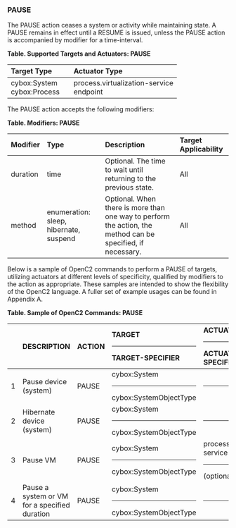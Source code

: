 ### PAUSE
The PAUSE action ceases a system or activity while maintaining state.
A PAUSE remains in effect until a RESUME is issued, unless the PAUSE action is accompanied by modifier for a time-interval.

**Table. Supported Targets and Actuators: PAUSE**

| Target Type |  | Actuator Type | 
| :--- | :--- | :--- | 
| cybox:System<br>cybox:Process |  | process.virtualization-service<br>endpoint | 

The PAUSE action accepts the following modifiers:

**Table. Modifiers: PAUSE**

| Modifier | Type | Description | Target Applicability | 
| :--- | :--- | :--- | :--- | 
| duration | time | Optional.  The time to wait until returning to the previous state. | All | 
| method | enumeration: sleep, hibernate, suspend | Optional.  When there is more than one way to perform the action, the method can be specified, if necessary. | All | 

Below is a sample of OpenC2 commands to perform a PAUSE of targets, utilizing actuators at different levels of specificity, qualified by modifiers to the action as appropriate. These samples are intended to show the flexibility of the OpenC2 language. A fuller set of example usages can be found in Appendix A.

**Table. Sample of OpenC2 Commands: PAUSE**

|  | DESCRIPTION | ACTION | TARGET<hr>TARGET-SPECIFIER | ACTUATOR<hr>ACTUATOR-SPECIFIER | MODIFIER | 
| :--- | :--- | :--- | :--- | :--- | :--- | 
| 1 | Pause device (system) | PAUSE | cybox:System<hr>cybox:SystemObjectType | <hr> | [method = sleep] | 
| 2 | Hibernate device (system) | PAUSE | cybox:System<hr>cybox:SystemObjectType | <hr> | method = hibernate | 
| 3 | Pause VM | PAUSE | cybox:System<hr>cybox:SystemObjectType | process.virtualization-service<hr>(optional) |  | 
| 4 | Pause a system or VM for a specified duration | PAUSE | cybox:System<hr>cybox:SystemObjectType | <hr> | duration = <TIME> | 
